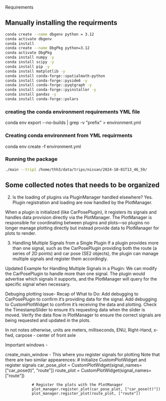 Requirements

## Manually installing the requirments
```bash
conda create --name dbgenv python = 3.12
conda activate dbgenv
conda install 
conda create --name DbgPkg python=3.12
conda activate DbgPkg
conda install numpy -y
conda install scipy -y
conda install pip -y
conda install matplotlib -y
conda install conda-forge::spatialmath-python
conda install conda-forge::pyside6 -y
conda install conda-forge::pyqtgraph -y
conda install conda-forge::pyinstaller -y
conda install pandas -y
conda install conda-forge::polars
```

### creating the conda environment requirements YML file
conda env export --no-builds | grep -v "prefix" > environment.yml

### Creating conda environment from YML requirments
conda env create -f environment.yml

### Running the package
```bash
./main --trip1 /home/thh3/data/trips/nissan/2024-10-01T13_46_59/
```



## **Some collected notes that needs to be organized**



2. Is the loading of plugins via PluginManager handled elsewhere?
Yes. Plugin registration and loading are now handled by the PlotManager.

When a plugin is initialized (like CarPosePlugin), it registers its signals and handles data provision directly via the PlotManager.
The PlotManager is responsible for coordinating between plugins and plots—so plugins no longer manage plotting directly but instead provide data to PlotManager for plots to render.

3. Handling Multiple Signals from a Single Plugin
If a plugin provides more than one signal, such as the CarPosePlugin providing both the route (a series of 2D points) and car pose (SE2 objects), the plugin can manage multiple signals and register them accordingly.

Updated Example for Handling Multiple Signals in a Plugin:
We can modify the CarPosePlugin to handle more than one signal. The plugin would advertise which signals it supports, and the PlotManager will query for the specific signal when necessary.


Debuging plotting issue- 
Recap of What to Do:
Add debugging to CarPosePlugin to confirm it’s providing data for the signal.
Add debugging to CustomPlotWidget to confirm it’s receiving the data and plotting.
Check the TimestampSlider to ensure it’s requesting data when the slider is moved.
Verify the data flow in PlotManager to ensure the correct signals are being requested and updated in the plots.

In not notes otherwise, units are meters, milliseconds, ENU, Right-Hand, x-fwd, carpose - center of front axle


Important windows - 

create_main_window - This where you register signals for plotting
        Note that there are two similar appearences: 
                # Initialize CustomPlotWidget and register signals
                car_pose_plot = CustomPlotWidget(signal_names=["car_pose(t)", "route"])
                route_plot = CustomPlotWidget(signal_names=["route"])

                # Register the plots with the PlotManager
                plot_manager.register_plot(car_pose_plot, ["car_pose(t)"])
                plot_manager.register_plot(route_plot, ["route"])
        
